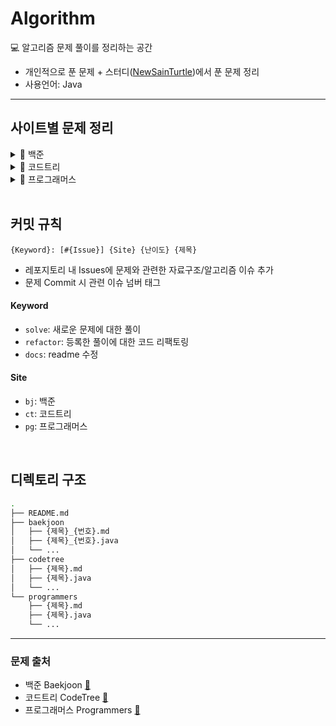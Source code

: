 # Algorithm

💻 알고리즘 문제 풀이를 정리하는 공간

- 개인적으로 푼 문제 + 스터디([NewSainTurtle](https://github.com/NewSainTurtle))에서 푼 문제 정리
- 사용언어: Java

---

## 사이트별 문제 정리

<details>
  <summary>📁 백준</summary>
  </br>

<div markdown="1">

|                                                난이도                                                |  번호   | 제목               |                     문제                      |                   풀이                    |
|:-------------------------------------------------------------------------------------------------:|:-----:|------------------|:-------------------------------------------:|:---------------------------------------:|
| <img height="20px" width="20px" align="center" src="https://static.solved.ac/tier_small/14.svg"/> | 17825 | 주사위 윷놀이          | [🔍](https://www.acmicpc.net/problem/17825) |    [📝](./baekjoon/주사위윷놀이_17825.md)     |
| <img height="20px" width="20px" align="center" src="https://static.solved.ac/tier_small/11.svg"/> | 19942 | 다이어트             | [🔍](https://www.acmicpc.net/problem/19942) |     [📝](./baekjoon/다이어트_19942.md)      |
| <img height="20px" width="20px" align="center" src="https://static.solved.ac/tier_small/12.svg"/> | 10836 | 여왕벌              | [🔍](https://www.acmicpc.net/problem/10836) |      [📝](./baekjoon/여왕벌_10836.md)      |
| <img height="20px" width="20px" align="center" src="https://static.solved.ac/tier_small/10.svg"/> | 9081  | 단어 맞추기           | [🔍](https://www.acmicpc.net/problem/9081)  |     [📝](./baekjoon/단어맞추기_9081.md)      |
| <img height="20px" width="20px" align="center" src="https://static.solved.ac/tier_small/12.svg"/> | 11559 | Puyo Puyo        | [🔍](https://www.acmicpc.net/problem/11559) |   [📝](./baekjoon/PuyoPuyo_11559.md)    |
| <img height="20px" width="20px" align="center" src="https://static.solved.ac/tier_small/8.svg"/>  | 2579  | 계단 오르기           | [🔍](https://www.acmicpc.net/problem/2579)  |     [📝](./baekjoon/계단오르기_2579.md)      |
| <img height="20px" width="20px" align="center" src="https://static.solved.ac/tier_small/11.svg"/> | 17609 | 회문               | [🔍](https://www.acmicpc.net/problem/17609) |      [📝](./baekjoon/회문_17609.md)       |
| <img height="20px" width="20px" align="center" src="https://static.solved.ac/tier_small/12.svg"/> | 1197  | 최소 스패닝 트리        | [🔍](https://www.acmicpc.net/problem/1197)  |    [📝](./baekjoon/최소스패닝트리_1197.md)     |
| <img height="20px" width="20px" align="center" src="https://static.solved.ac/tier_small/16.svg"/> | 23291 | 어항 정리            | [🔍](https://www.acmicpc.net/problem/23291) |     [📝](./baekjoon/어항정리_23291.md)      |
| <img height="20px" width="20px" align="center" src="https://static.solved.ac/tier_small/11.svg"/> | 7682  | 틱택토              | [🔍](https://www.acmicpc.net/problem/7682)  |      [📝](./baekjoon/틱택토_7682.md)       |
| <img height="20px" width="20px" align="center" src="https://static.solved.ac/tier_small/9.svg"/>  | 3085  | 사탕 게임            | [🔍](https://www.acmicpc.net/problem/3085)  |      [📝](./baekjoon/사탕게임_3085.md)      |
| <img height="20px" width="20px" align="center" src="https://static.solved.ac/tier_small/14.svg"/> | 11967 | 불켜기              | [🔍](https://www.acmicpc.net/problem/11967) |      [📝](./baekjoon/불켜기_11967.md)      |
| <img height="20px" width="20px" align="center" src="https://static.solved.ac/tier_small/11.svg"/> | 22251 | 빌런 호석            | [🔍](https://www.acmicpc.net/problem/22251) |     [📝](./baekjoon/빌런호석_22251.md)      |
| <img height="20px" width="20px" align="center" src="https://static.solved.ac/tier_small/11.svg"/> | 13164 | 행복 유치원           | [🔍](https://www.acmicpc.net/problem/13164) |     [📝](./baekjoon/행복유치원_13164.md)     |
| <img height="20px" width="20px" align="center" src="https://static.solved.ac/tier_small/11.svg"/> | 6198  | 옥상 정원 꾸미기        | [🔍](https://www.acmicpc.net/problem/6198)  |    [📝](./baekjoon/옥상정원꾸미기_6198.md)     |
| <img height="20px" width="20px" align="center" src="https://static.solved.ac/tier_small/10.svg"/> | 13335 | 트럭               | [🔍](https://www.acmicpc.net/problem/13335) |      [📝](./baekjoon/트럭_13335.md)       |
| <img height="20px" width="20px" align="center" src="https://static.solved.ac/tier_small/13.svg"/> | 22866 | 탑 보기             | [🔍](https://www.acmicpc.net/problem/22866) |      [📝](./baekjoon/탑보기_22866.md)      |
| <img height="20px" width="20px" align="center" src="https://static.solved.ac/tier_small/14.svg"/> | 1766  | 문제집              | [🔍](https://www.acmicpc.net/problem/1766)  |      [📝](./baekjoon/문제집_1766.md)       |
| <img height="20px" width="20px" align="center" src="https://static.solved.ac/tier_small/11.svg"/> | 6068  | 시간 관리하기          | [🔍](https://www.acmicpc.net/problem/6068)  |     [📝](./baekjoon/시간관리하기_6068.md)     |
| <img height="20px" width="20px" align="center" src="https://static.solved.ac/tier_small/13.svg"/> | 2623  | 음악프로그램           | [🔍](https://www.acmicpc.net/problem/2623)  |     [📝](./baekjoon/음악프로그램_2623.md)     |
| <img height="20px" width="20px" align="center" src="https://static.solved.ac/tier_small/12.svg"/> | 1253  | 좋다               | [🔍](https://www.acmicpc.net/problem/1253)  |       [📝](./baekjoon/좋다_1253.md)       |
| <img height="20px" width="20px" align="center" src="https://static.solved.ac/tier_small/11.svg"/> | 1107  | 리모컨              | [🔍](https://www.acmicpc.net/problem/1107)  |      [📝](./baekjoon/리모컨_1107.md)       |
| <img height="20px" width="20px" align="center" src="https://static.solved.ac/tier_small/12.svg"/> | 17092 | 색칠 공부            | [🔍](https://www.acmicpc.net/problem/17092) |     [📝](./baekjoon/색칠공부_17092.md)      |
| <img height="20px" width="20px" align="center" src="https://static.solved.ac/tier_small/11.svg"/> | 1038  | 감소하는 수           | [🔍](https://www.acmicpc.net/problem/1038)  |     [📝](./baekjoon/감소하는수_1038.md)      |
| <img height="20px" width="20px" align="center" src="https://static.solved.ac/tier_small/11.svg"/> | 18428 | 감시 피하기           | [🔍](https://www.acmicpc.net/problem/18428) |     [📝](./baekjoon/감시피하기_18428.md)     |
| <img height="20px" width="20px" align="center" src="https://static.solved.ac/tier_small/13.svg"/> | 1238  | 파티               | [🔍](https://www.acmicpc.net/problem/1238)  |       [📝](./baekjoon/파티_1238.md)       |
| <img height="20px" width="20px" align="center" src="https://static.solved.ac/tier_small/11.svg"/> | 26732 | Agar.io          | [🔍](https://www.acmicpc.net/problem/26732) |    [📝](./baekjoon/Agar.io_26732.md)    |
| <img height="20px" width="20px" align="center" src="https://static.solved.ac/tier_small/12.svg"/> | 23030 | 후다다닥을 이겨 츄르를 받자! | [🔍](https://www.acmicpc.net/problem/23030) | [📝](./baekjoon/후다다닥을이겨츄르를받자!_23030.md) |
| <img height="20px" width="20px" align="center" src="https://static.solved.ac/tier_small/15.svg"/> | 2263  | 트리의 순회           | [🔍](https://www.acmicpc.net/problem/2263)  |     [📝](./baekjoon/트리의순회_2263.md)      |
| <img height="20px" width="20px" align="center" src="https://static.solved.ac/tier_small/12.svg"/> | 17141 | 연구소 2            | [🔍](https://www.acmicpc.net/problem/17141) |     [📝](./baekjoon/연구소2_17141.md)      |
| <img height="20px" width="20px" align="center" src="https://static.solved.ac/tier_small/11.svg"/> | 1245  | 농장관리             | [🔍](https://www.acmicpc.net/problem/1245)  |     [📝](./baekjoon/농장관리_1245.java)     |
| <img height="20px" width="20px" align="center" src="https://static.solved.ac/tier_small/12.svg"/> | 1339  | 단어 수학            | [🔍](https://www.acmicpc.net/problem/1339)  |     [📝](./baekjoon/단어수학_1339.java)     |
| <img height="20px" width="20px" align="center" src="https://static.solved.ac/tier_small/13.svg"/> | 1941  | 소문난 칠공주          | [🔍](https://www.acmicpc.net/problem/1941)  |    [📝](./baekjoon/소문난칠공주_1941.java)    |
| <img height="20px" width="20px" align="center" src="https://static.solved.ac/tier_small/16.svg"/> | 3197  | 백조의 호수           | [🔍](https://www.acmicpc.net/problem/3197)  |    [📝](./baekjoon/백조의호수_3197.java)     |
| <img height="20px" width="20px" align="center" src="https://static.solved.ac/tier_small/11.svg"/> | 12904 | A와 B             | [🔍](https://www.acmicpc.net/problem/12904) |     [📝](./baekjoon/A와B_12904.java)     |
| <img height="20px" width="20px" align="center" src="https://static.solved.ac/tier_small/15.svg"/> | 13459 | 구슬 탈출            | [🔍](https://www.acmicpc.net/problem/13459) |    [📝](./baekjoon/구슬탈출_13459.java)     |
| <img height="20px" width="20px" align="center" src="https://static.solved.ac/tier_small/13.svg"/> | 23354 | 군탈체포조            | [🔍](https://www.acmicpc.net/problem/23354) |    [📝](./baekjoon/군탈체포조_23354.java)    |
| <img height="20px" width="20px" align="center" src="https://static.solved.ac/tier_small/11.svg"/> | 2116  | 주사위 쌓기           | [🔍](https://www.acmicpc.net/problem/2116)  |    [📝](./baekjoon/주사위쌓기_2116.java)     |
| <img height="20px" width="20px" align="center" src="https://static.solved.ac/tier_small/11.svg"/> | 14503 | 로봇 청소기           | [🔍](https://www.acmicpc.net/problem/14503) |    [📝](./baekjoon/로봇청소기_14503.java)    |
| <img height="20px" width="20px" align="center" src="https://static.solved.ac/tier_small/13.svg"/> | 1600  | 말이 되고픈 원숭이       | [🔍](https://www.acmicpc.net/problem/1600)  |   [📝](./baekjoon/말이되고픈원숭이_1600.java)   |
| <img height="20px" width="20px" align="center" src="https://static.solved.ac/tier_small/11.svg"/> | 16926 | 배열 돌리기 1         | [🔍](https://www.acmicpc.net/problem/16926) |   [📝](./baekjoon/배열돌리기1_16926.java)    |
| <img height="20px" width="20px" align="center" src="https://static.solved.ac/tier_small/11.svg"/> | 16935 | 배열 돌리기 3         | [🔍](https://www.acmicpc.net/problem/16935) |   [📝](./baekjoon/배열돌리기3_16935.java)    |
| <img height="20px" width="20px" align="center" src="https://static.solved.ac/tier_small/15.svg"/> | 17143 | 낚시왕              | [🔍](https://www.acmicpc.net/problem/17143) |     [📝](./baekjoon/낚시왕_17143.java)     |
| <img height="20px" width="20px" align="center" src="https://static.solved.ac/tier_small/11.svg"/> | 2493  | 탑                | [🔍](https://www.acmicpc.net/problem/2493) |      [📝](./baekjoon/탑_2493.java)       |
| <img height="20px" width="20px" align="center" src="https://static.solved.ac/tier_small/12.svg"/> | 6137  | 문자열 생성           | [🔍](https://www.acmicpc.net/problem/6137) |    [📝](./baekjoon/문자열생성_6137.java)     |
| <img height="20px" width="20px" align="center" src="https://static.solved.ac/tier_small/12.svg"/> | 17404 | RGB거리 2          | [🔍](https://www.acmicpc.net/problem/17404) |   [📝](./baekjoon/RGB거리2_17404.java)    |
| <img height="20px" width="20px" align="center" src="https://static.solved.ac/tier_small/12.svg"/> | 16197 | 두 동전             | [🔍](https://www.acmicpc.net/problem/16197) |     [📝](./baekjoon/두동전_16197.java)     |
| <img height="20px" width="20px" align="center" src="https://static.solved.ac/tier_small/12.svg"/> | 7662  | 이중 우선순위 큐        | [🔍](https://www.acmicpc.net/problem/7662) |   [📝](./baekjoon/이중우선순위큐_7662.java)    |
| <img height="20px" width="20px" align="center" src="https://static.solved.ac/tier_small/12.svg"/> | 1461  | 도서관              | [🔍](https://www.acmicpc.net/problem/1461) |     [📝](./baekjoon/도서관_1461.java)      |
| <img height="20px" width="20px" align="center" src="https://static.solved.ac/tier_small/11.svg"/> | 5549  | 행성 탐사            | [🔍](https://www.acmicpc.net/problem/5549) |      [📝](./baekjoon/행성탐사_5549.md)      |
| <img height="20px" width="20px" align="center" src="https://static.solved.ac/tier_small/11.svg"/> | 16928 | 뱀과 사다리 게임        | [🔍](https://www.acmicpc.net/problem/16928) |   [📝](./baekjoon/뱀과사다리게임_16928.java)   |
| <img height="20px" width="20px" align="center" src="https://static.solved.ac/tier_small/12.svg"/> | 16292 | Two Dots         | [🔍](https://www.acmicpc.net/problem/16292) |   [📝](./baekjoon/TwoDots_16292.java)   |
| <img height="20px" width="20px" align="center" src="https://static.solved.ac/tier_small/11.svg"/> | 14719 | 빗물               | [🔍](https://www.acmicpc.net/problem/14719) |     [📝](./baekjoon/빗물_14719.java)      |
| <img height="20px" width="20px" align="center" src="https://static.solved.ac/tier_small/12.svg"/> | 2251  | 물통               | [🔍](https://www.acmicpc.net/problem/2251) |       [📝](./baekjoon/물통_2251.md)       |

</div>
</details>

<details>
  <summary>📁 코드트리</summary>
  </br>

<div markdown="1">

|                                                난이도                                                | 제목          |                                               문제                                                |              풀이              |
|:-------------------------------------------------------------------------------------------------:|-------------|:-----------------------------------------------------------------------------------------------:|:----------------------------:|
| <img height="20px" width="20px" align="center" src="https://static.solved.ac/tier_small/16.svg"/> | 산타의 선물 공장 2 | [🔍](https://www.codetree.ai/training-field/frequent-problems/santa-gift-factory-2/description) | [📝](./codetree/산타의선물공장2.md) |
| <img height="20px" width="20px" align="center" src="https://static.solved.ac/tier_small/14.svg"/> | 포탑 부수기      |  [🔍](https://www.codetree.ai/training-field/frequent-problems/destroy-the-turret/description)  |  [📝](./codetree/포탑부수기.md)   |
| <img height="20px" width="20px" align="center" src="https://static.solved.ac/tier_small/14.svg"/> | 코드트리 빵      |  [🔍](https://www.codetree.ai/training-field/frequent-problems/codetree-mon-bread/description)  |  [📝](./codetree/코드트리빵.md)   |
| <img height="20px" width="20px" align="center" src="https://static.solved.ac/tier_small/14.svg"/> | 싸움땅         |    [🔍](https://www.codetree.ai/training-field/frequent-problems/battle-ground/description)     |   [📝](./codetree/싸움땅.md)    |

</div>
</details>

<details>
  <summary>📁 프로그래머스</summary>
  </br>

<div markdown="1">

| 난이도    | 제목        |                                   문제                                   |                풀이                |
|--------|-----------|:----------------------------------------------------------------------:|:--------------------------------:|
| ⭐️⭐️   | 프렌즈4블록    | [🔍](https://school.programmers.co.kr/learn/courses/30/lessons/17679)  |  [📝](./programmers/프렌즈4블록.md)   |
| ⭐️⭐️   | 방금그곡      | [🔍](https://school.programmers.co.kr/learn/courses/30/lessons/17683)  |   [📝](./programmers/방금그곡.md)    |
| ⭐️⭐️⭐️ | 징검다리 건너기  | [🔍](https://school.programmers.co.kr/learn/courses/30/lessons/64062)  |  [📝](./programmers/징검다리건너기.md)  |
| ⭐️⭐️   | 후보키       | [🔍](https://school.programmers.co.kr/learn/courses/30/lessons/42890)  |    [📝](./programmers/후보키.md)    |
| ⭐️⭐️⭐️ | 합승 택시 요금  | [🔍](https://school.programmers.co.kr/learn/courses/30/lessons/72413)  |  [📝](./programmers/합승택시요금.md)   |
| ⭐️⭐️   | 파일명 정렬    | [🔍](https://school.programmers.co.kr/learn/courses/30/lessons/17686)  |   [📝](./programmers/파일명정렬.md)   |
| ⭐️     | 동영상 재생기   | [🔍](https://school.programmers.co.kr/learn/courses/30/lessons/340213) | [📝](./programmers/동영상재생기.java)  |
| ⭐️⭐️   | 퍼즐 게임 챌린지 | [🔍](https://school.programmers.co.kr/learn/courses/30/lessons/340212) | [📝](./programmers/퍼즐게임챌린지.java) |

</div>
</details>

<br>

## 커밋 규칙

```
{Keyword}: [#{Issue}] {Site} {난이도} {제목}
```

- 레포지토리 내 Issues에 문제와 관련한 자료구조/알고리즘 이슈 추가
- 문제 Commit 시 관련 이슈 넘버 태그

#### Keyword

- `solve`: 새로운 문제에 대한 풀이
- `refactor`: 등록한 풀이에 대한 코드 리팩토링
- `docs`: readme 수정

#### Site

- `bj`: 백준
- `ct`: 코드트리
- `pg`: 프로그래머스

<br>

## 디렉토리 구조

```bash
.
├── README.md
├── baekjoon
│   ├── {제목}_{번호}.md
│   ├── {제목}_{번호}.java
│   └── ...
├── codetree
│   ├── {제목}.md
│   ├── {제목}.java
│   └── ...
└── programmers
    ├── {제목}.md
    ├── {제목}.java    
    └── ...
```

---

### 문제 출처

- 백준 Baekjoon [🔗](https://www.acmicpc.net)
- 코드트리 CodeTree [🔗](https://www.codetree.ai/training-field/frequent-problems)
- 프로그래머스 Programmers [🔗](https://programmers.co.kr/learn/challenges)
